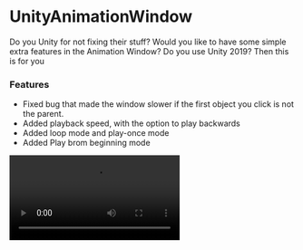 # UnityAnimationWindow
Do you Unity for not fixing their stuff? Would you like to have some simple extra features in the Animation Window? Do you use Unity 2019? Then this is for you

### Features
- Fixed bug that made the window slower if the first object you click is not the parent.
- Added playback speed, with the option to play backwards
- Added loop mode and play-once mode
- Added Play brom beginning mode

![Short video showing the main features](https://raw.githubusercontent.comforestrf/UnityAnimationWindow/master/Readme/features.mp4)

